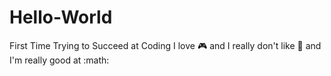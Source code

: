 # Hello-World
First Time Trying to Succeed at Coding 
I love :video_game: and I really don't like :school: and I'm really good at :math:
